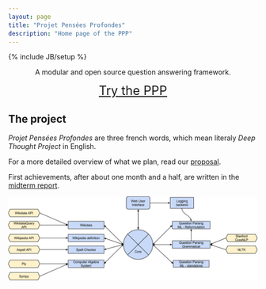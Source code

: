 ```yaml
---
layout: page
title: "Projet Pensées Profondes"
description: "Home page of the PPP"
---
```

{% include JB/setup %}

<div class="hero-unit" style="text-align:center;">
<p>A modular and open source question answering framework.</p>
<a class="btn btn-large btn-primary" type="button" style="font-size: 25px;" href="http://ppp.pony.ovh/">Try the PPP</a>
</div>

## The project

*Projet Pensées Profondes* are three french words, which mean literaly *Deep
Thought Project* in English.

For a more detailed overview of what we plan, read our [proposal](proposal.pdf).

First achievements, after about one month and a half, are written in the [midterm report](midtermReport.pdf).


[![PPP structure](structurePPP.png "The modular structure of the PPP")](structurePPP.png)
